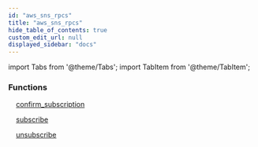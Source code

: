 ```yaml
---
id: "aws_sns_rpcs"
title: "aws_sns_rpcs"
hide_table_of_contents: true
custom_edit_url: null
displayed_sidebar: "docs"
---
```


import Tabs from '@theme/Tabs';
import TabItem from '@theme/TabItem';

<Tabs>
  <TabItem value="Components" label="Components" default>

### Functions
    [confirm_subscription](../../aws/tables/aws_sns_rpcs_confirm_subscription.ConfirmSubscriptionRpc)

    [subscribe](../../aws/tables/aws_sns_rpcs_subscribe.SubscribeRpc)

    [unsubscribe](../../aws/tables/aws_sns_rpcs_unsubscribe.UnsubscribeRpc)

</TabItem>
  <TabItem value="Code examples" label="Code examples">

</TabItem>
</Tabs>
